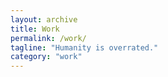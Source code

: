 ```yaml
---
layout: archive
title: Work
permalink: /work/
tagline: "Humanity is overrated."
category: "work"
---
```

